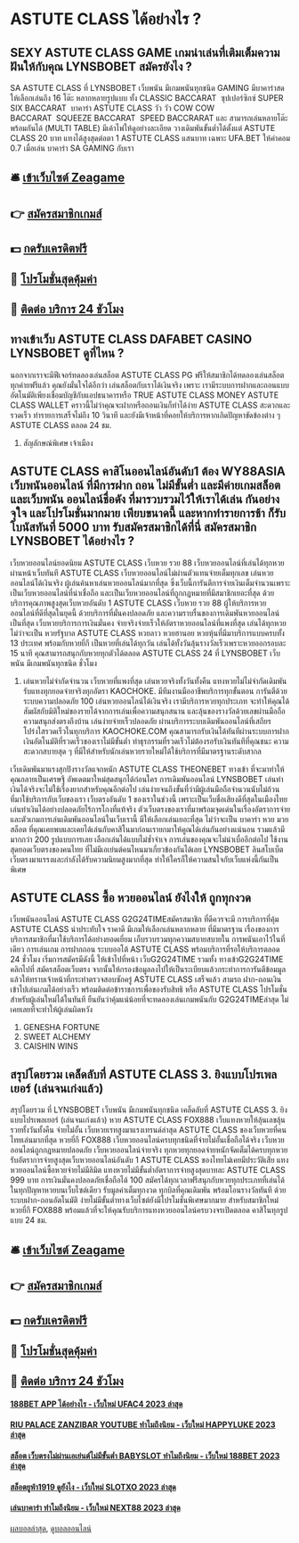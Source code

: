 # ASTUTE CLASS ได้อย่างไร ?
## SEXY ASTUTE CLASS GAME เกมน่าเล่นที่เติมเต็มความฝันให้กับคุณ LYNSBOBET สมัครยังไง ?
SA ASTUTE CLASS ที่ LYNSBOBET เว็บพนัน มีเกมพนันทุกชนิด GAMING มีบาคาร่าสด ให้เลือกเล่นถึง 16 โต๊ะ หลากหลายรูปแบบ ทั้ง CLASSIC BACCARAT  ซุปเปอร์ซิกซ์ SUPER SIX BACCARAT  บาคาร่า ASTUTE CLASS วัว วัว COW COW BACCARAT  SQUEEZE BACCARAT  SPEED BACCRARAT และ สามารถเล่นหลายโต๊ะพร้อมกันได้ (MULTI TABLE) มีเค้าไพ่ให้ดูอย่างละเอียด วางเดิมพันขั้นต่ำได้ตั้งแต่ ASTUTE CLASS 20 บาท แทงได้สูงสุดต่อตา 1 ASTUTE CLASS แสนบาท เฉพาะ UFA.BET ให้ค่าคอม 0.7 เมื่อเล่น บาคาร่า SA GAMING กับเรา

## 🛎 [เข้าเว็บไซต์ Zeagame](https://bit.ly/3SdLNi2)
## 👉 [สมัครสมาชิกเกมส์](https://bit.ly/3SdLNi2)
## 💵 [กดรับเครดิตฟรี](https://bit.ly/3dyRKHj)
## 👑 [โปรโมชั่นสุดคุ้มค่า](https://bit.ly/3dyRKHj)
## 📱 [ติดต่อ บริการ 24 ชัวโมง](https://bit.ly/3dyRKHj)

## ทางเข้าเว็บ ASTUTE CLASS DAFABET CASINO LYNSBOBET ดูที่ไหน ?
นอกจากเราจะมีฟีเจอร์ทดลองเล่นสล็อต ASTUTE CLASS PG ฟรีให้สมาชิกได้ทดลองเล่นสล็อตทุกค่ายฟรีแล้ว คุณยังมั่นใจได้อีกว่า เล่นสล็อตกับเราได้เงินจริง เพราะ เรามีระบบการฝากและถอนแบบอัตโนมัติเพียงเชื่อมบัญชีกับแอปธนาคารหรือ TRUE ASTUTE CLASS MONEY ASTUTE CLASS WALLET คราวนี้ไม่ว่าคุณจะฝากหรือถอนเงินก็ทำได้ง่าย ASTUTE CLASS สะดวกและรวดเร็ว ทำรายการเสร็จไม่ถึง 10 วินาที และยังมีเจ้าหน้าที่คอยให้บริการหากเกิดปัญหาขัดข้องต่าง ๆ ASTUTE CLASS ตลอด 24 ชม.
1. สัญลักษณ์พิเศษ เจ้าเมือง

## ASTUTE CLASS คาสิโนออนไลน์อันดับ1 ต้อง WY88ASIA เว็บพนันออนไลน์ ที่มีการฝาก ถอน ไม่มีขั้นต่ำ และมีค่ายเกมสล็อต และเว็บพนัน ออนไลน์ชื่อดัง ที่มารวบรวมไว้ให้เราได้เล่น กันอย่างจุใจ และโปรโมชั่นมากมาย เพียบขนาดนี้ และหากทำรายการช้า ก็รับโบนัสทันที่ 5000 บาท รับสมัครสมาชิกได้ที่นี่ สมัครสมาชิก LYNSBOBET ได้อย่างไร ?
เว็บหวยออนไลน์ยอดนิยม ASTUTE CLASS เว็บหวย รวย 88 เว็บหวยออนไลน์ที่เล่นได้ทุกหวยผ่านหน้าเว็บทันที ASTUTE CLASS เว็บหวยออนไลน์ไม่ผ่านตัวแทนจ่ายเต็มทุกเลข เล่นหวยออนไลน์ได้เงินจริง ผู้เล่นค้นหาเล่นหวยออนไลน์มากที่สุด ซึ่งเว็บนี้การันตีการจ่ายเงินเต็มจำนวนเพราะเป็นเว็บหวยออนไลน์ที่น่าเชื่อถือ และเป็นเว็บหวยออนไลน์ที่ถูกกฎหมายที่มีสมาชิกเยอะที่สุด ด้วยบริการคุณภาพสูงสุดเว็บหวยอันดับ 1 ASTUTE CLASS เว็บหวย รวย 88 ผู้ให้บริการหวยออนไลน์ที่ดีที่สุดในยุคนี้ ด้วยบริการที่มั่นคงปลอดภัย และความราบรื่นของการเดิมพันหวยออนไลน์เป็นที่สุด เว็บหวยบริการการเงินมั่นคง จ่ายจริงจ่ายเร็วให้อัตราหวยออนไลน์ที่แพงที่สุด เล่นได้ทุกหวย ไม่ว่าจะเป็น หวยรัฐบาล ASTUTE CLASS หวยลาว หวยฮานอย หวยหุ้นที่มีมาบริการแบบครบทั้ง 13 ประเทศ พร้อมกับหวยยี่กี เป็นหวยที่เล่นได้ทุกวัน เล่นได้ทั้งวันลุ้นรางวัลเร็วเพราะหวยออกรอบละ 15 นาที คุณสามารถสนุกกับหวยทุกตัวได้ตลอด ASTUTE CLASS 24 ที่ LYNSBOBET เว็บพนัน มีเกมพนันทุกชนิด ชั่วโมง
1. เล่นหวยไม่จำกัดจำนวน เว็บหวยที่แพงที่สุด เล่นหวยจริงทั้งวันทั้งคืน แทงหวยไม่ไม่จำกัดเดิมพันรับแทงทุกยอดจ่ายจริงทุกอัตรา KAOCHOKE. มีทีมงานมืออาชีพบริการทุกขั้นตอน การันตีด้วยระบบความปลอดภัย 100 เล่นหวยออนไลน์ได้เงินจริง เรามีบริการหวยทุกประเภท จะทำให้คุณได้สัมผัสกับมิติใหม่ของรายได้จากการเล่นเพื่อความสนุกสนาน และลุ้นของรางวัลด้วยเลขผ่านมือถือความสนุกส่งตรงถึงบ้าน เล่นง่ายจ่ายเร็วปลอดภัย ผ่านบริการระบบเดิมพันออนไลน์ที่เสถียร โปร่งใสรวดเร็วในทุกบริการ KAOCHOKE.COM คุณสามารถรับเงินได้ทันทีผ่านระบบการฝากเงินอัตโนมัติที่รวดเร็วของเราไม่มีขั้นต่ำ ทำธุรกรรมที่รวดเร็วไม่ต้องรอรับเงินทันทีที่คุณชนะ ความสะดวกสบายสุด ๆ ที่มีให้สำหรับนักเล่นหวยรายใหม่ได้ใช้บริการที่มีมาตรฐานระดับสากล

เว็บเดิมพันมาแรงสุกปังรางวัลแจกหนัก ASTUTE CLASS THEONEBET ทางเข้า ที่จะมาทำให้คุณกลายเป็นเศรษฐี อัพเดตมาใหม่สุดสนุกได้ก่อนใคร การเดิมพันออนไลน์ LYNSBOBET เล่นทำเงินได้จริงจะไม่ใช้เรื่องยากสำหรับคุณอีกต่อไป เล่นง่ายจนถึงขั้นที่ว่ามีผู้เล่นมือถือจำนวนนับไม่ถ้วนที่มาใช้บริการกับเว็บของเรา เว็บตรงอันดับ 1 ของเราในช่วงนี้
เพราะเป็นเว็บชื่อเสียงดีที่สุดในเมืองไทย เล่นทำเงินได้อย่างปลอดภัยไร้การโกงที่แท้จริง ตัวเว็บตรงของเราที่มาพร้อมจุดเด่นในเรื่องอัตราการจ่าย และตัวเกมการเล่นเดิมพันออนไลน์ในเว็บเรานี้ มีให้เลือกเล่นเยอะที่สุด ไม่ว่าจะเป็น บาคาร่า หวย มวย สล็อต ที่คุณเคยพบและเคยได้เล่นกับคาสิโนมาก่อนเรายกมาให้คูณได้เล่นกันอย่างแน่นอน
รวมแล้วมีมากกว่า 200 รูปแบบการเลย เลือกเล่นได้แบบไม่ซ้ำจำเจ การเล่นของคุณจะไม่น่าเบื่ออีกต่อไป ใช้งานสุดยอดเว็บตรงของคนไทย ที่ไม่มีเอเย่นต์คนไหนมาเกี่ยวข้องกันได้เลย LYNSBOBET ลินสโบเบ็ต เว็บตรงมาแรรงและกำลังได้รับความนิยมสูงมากที่สุด ทำให้ใครก็ให้ความสนใจกับเว็บแห่งนี้กันเป็นพิเศษ

## ASTUTE CLASS ซื้อ หวยออนไลน์ ยังไงให้ ถูกทุกงวด
เว็บพนันออนไลน์ ASTUTE CLASS G2G24TIMEสมัครสมาชิก ที่ดีควรจะมี การบริการที่คุ้ม ASTUTE CLASS น่าประทับใจ ราคาดี มีเกมให้เลือกเล่นหลากหลาย ที่มีมาตรฐาน เรื่องของการบริการสมาชิกที่มาใช้บริการได้อย่างยอดเยี่ยม เก็บรวบรวมทุกความสบายสบายใน การพนันเอาไว้ในที่เดียว การเล่นเกม การฝากถอน ระบบออโต้ ASTUTE CLASS พร้อมบริการที่รอให้บริการตลอด 24 ชั่วโมง เริ่มการสมัครมีดังนี้ ให้เข้าไปที่หน้า เว็บG2G24TIME รวมทั้ง ทางเข้าG2G24TIME คลิกไปที่ สมัครสล็อตเว็บตรง จากนั้นให้กรองข้อมูลลงไปให้เป็นระเบียบแล้วกระทำการการันตีข้อมมูล แล้วให้ทราบเจ้าหน้าที่กระทำตรวจสอบซักครู่ ASTUTE CLASS เสร็จแล้ว สามรถ ฝาก-ถอนเงินเข้าไปเล่นเกมได้อย่างเร็ว พร้อมติดต่อข้าราชการเพื่อของรับสิทธิ หรือ ASTUTE CLASS โปรโมชั่นสำหรับผู้เล่นใหม่ได้ในทันที ยืนยันว่าคุ้มแน่น้อยที่จะทดลองเล่นเกมพนันกับ G2G24TIMEล่าสุด ไม่เคยเลยที่จะทำให้ผู้เล่นผิดหวัง
1. GENESHA FORTUNE
2. SWEET ALCHEMY
3. CAISHIN WINS

## สรุปโดยรวม เคล็ดลับที่ ASTUTE CLASS 3. ยิงแบบโปรเพลเยอร์ (เล่นจนเก่งแล้ว)
สรุปโดยรวม ที่ LYNSBOBET เว็บพนัน มีเกมพนันทุกชนิด เคล็ดลับที่ ASTUTE CLASS 3. ยิงแบบโปรเพลเยอร์ (เล่นจนเก่งแล้ว) หวย ASTUTE CLASS FOX888 เว็บแทงหวยให้ลุ้นเลขลุ้นรวยทั้งวันทั้งคืน จ่ายไม่อั้น เว็บหวยเรทสูงมาแรงเทรนด์ล่าสุด ASTUTE CLASS ของเว็บหวยที่คนไทยเล่นมากที่สุด หวยยี่กี FOX888 เว็บหวยออนไลน์ครบทุกชนิดที่จ่ายไม่อั้นเชื่อถือได้จริง เว็บหวยออนไลน์ถูกกฎหมายปลอดภัย เว็บหวยออนไลน์จ่ายจริง ทุกหวยทุกยอดจ่ายหนักจัดเต็มได้ครบทุกหวย รับอัตราการจ่ายสูงสุดเว็บหวยออนไลน์อันดับ 1 ASTUTE CLASS ของไทยไม่เคยมีประวัติเสีย แทงหวยออนไลน์ซื้อหวยจ่ายไม่มีลิมิต แทงหวยไม่มีขั้นต่ำอัตราการจ่ายสูงสุดบาทละ ASTUTE CLASS 999 บาท การเงินมั่นคงปลอดภัยเชื่อถือได้ 100 สมัครได้ทุกเวลาฟรีสนุกกับหวยทุกประเภทที่เล่นได้ในทุกปัญหาหวยบนเว็บไซต์เดียว รับมูลค่าเต็มทุกงวด ทุกบิลที่คุณเดิมพัน พร้อมโอนรางวัลทันที ด้วยระบบฝาก-ถอนอัตโนมัติ ง่ายไม่มีขั้นต่ำทางเว็บไซต์ยังมีโปรโมชั่นพิเศษมากมาย สำหรับสมาชิกใหม่ หวยยี่กี FOX888 พร้อมแล้วที่จะให้คุณรับบริการแทงหวยออนไลน์ครบวงจรเปิดตลอด คาสิโนทุกรูปแบบ 24 ชม.

## 🛎 [เข้าเว็บไซต์ Zeagame](https://bit.ly/3SdLNi2)
## 👉 [สมัครสมาชิกเกมส์](https://bit.ly/3SdLNi2)
## 💵 [กดรับเครดิตฟรี](https://bit.ly/3dyRKHj)
## 👑 [โปรโมชั่นสุดคุ้มค่า](https://bit.ly/3dyRKHj)
## 📱 [ติดต่อ บริการ 24 ชัวโมง](https://bit.ly/3dyRKHj)

#### [188BET APP ได้อย่างไร - เว็บใหม่ UFAC4 2023 ล่าสุด](https://atom.io/themes/188bet%20app%20ได้อย่างไร%20-%20เว็บใหม่%20ufac4%202023%20ล่าสุด)
#### [RIU PALACE ZANZIBAR YOUTUBE ทำไมถึงนิยม - เว็บใหม่ HAPPYLUKE 2023 ล่าสุด](https://atom.io/themes/riu%20palace%20zanzibar%20youtube%20ทำไมถึงนิยม%20-%20เว็บใหม่%20happyluke%202023%20ล่าสุด)
#### [สล็อต เว็บตรงไม่ผ่านเอเย่นต์ไม่มีขั้นต่ำ BABYSLOT ทำไมถึงนิยม - เว็บใหม่ 188BET 2023 ล่าสุด](https://atom.io/themes/สล็อต%20เว็บตรงไม่ผ่านเอเย่นต์ไม่มีขั้นต่ำ%20babyslot%20ทำไมถึงนิยม%20-%20เว็บใหม่%20188bet%202023%20ล่าสุด)
#### [สล็อตยูฟ่า1919 ดูยังไง - เว็บใหม่ SLOTXO 2023 ล่าสุด](https://atom.io/themes/สล็อตยูฟ่า1919%20ดูยังไง%20-%20เว็บใหม่%20slotxo%202023%20ล่าสุด)
#### [เล่นบาคาร่า ทำไมถึงนิยม - เว็บใหม่ NEXT88 2023 ล่าสุด](https://atom.io/themes/เล่นบาคาร่า%20ทำไมถึงนิยม%20-%20เว็บใหม่%20next88%202023%20ล่าสุด)

[ผลบอลล่าสุด](https://siamsport.tv "ผลบอลล่าสุด"), [ดูบอลออนไลน์](https://siamsport.tv/ดูบอลสด "ดูบอลออนไลน์")